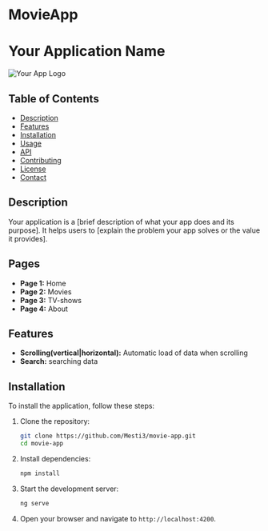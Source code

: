# MovieApp

# Your Application Name

![Your App Logo](path/to/logo.png) <!-- Optional: Add your app logo -->

## Table of Contents

- [Description](#description)
- [Features](#features)
- [Installation](#installation)
- [Usage](#usage)
- [API](#api)
- [Contributing](#contributing)
- [License](#license)
- [Contact](#contact)

## Description

Your application is a [brief description of what your app does and its purpose]. It helps users to [explain the problem your app solves or the value it provides]. 

## Pages

- **Page 1:** Home 
- **Page 2:** Movies 
- **Page 3:** TV-shows 
- **Page 4:** About 

## Features

- **Scrolling(vertical|horizontal):** Automatic load of data when scrolling
- **Search:** searching data

## Installation

To install the application, follow these steps:

1. Clone the repository:
    ```bash
    git clone https://github.com/Mesti3/movie-app.git
    cd movie-app
    ```

2. Install dependencies:
    ```bash
    npm install
    ```

3. Start the development server:
    ```bash
    ng serve
    ```

4. Open your browser and navigate to `http://localhost:4200`.
